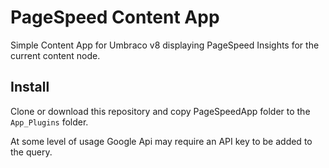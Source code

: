 # PageSpeed Content App

Simple Content App for Umbraco v8 displaying PageSpeed Insights for the current content node.

## Install

Clone or download this repository and copy PageSpeedApp folder to the `App_Plugins` folder.

At some level of usage Google Api may require an API key to be added to the query. 